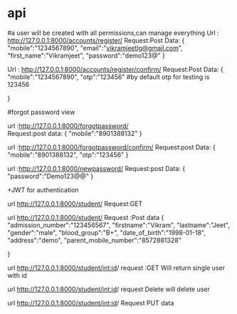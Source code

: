 # api


#a user will be created with all permissions,can manage everything
Url : http://127.0.0.1:8000/accounts/register/
Request:Post
Data:
{
    "mobile":"1234567890",
    "email":"vikramjeetlg@gmail.com",
    "first_name":"Vikramjeet",
    "password":"demo123@"
}

Url : http://127.0.0.1:8000/accounts/register/confirm/
Request:Post
Data:
{
    "mobile":"1234567890",
    "otp":"123456" #by default otp for testing is 123456
   
}


#forgot password view

url :http://127.0.0.1:8000/forgotpassword/    
Request:post
data:
{
    "mobile":"8901388132"
}

url :http://127.0.0.1:8000/forgotpassword/confirm/
Request:post
Data:
{
    "mobile":"8901388132",
    "otp":"123456"
}

url :http://127.0.0.1:8000/newpassword/
Request:post
Data:
{
     "password":"Demo123@@"
}

+JWT for authentication


url http://127.0.0.1:8000/student/
Request:GET



url http://127.0.0.1:8000/student/
Request :Post
data
{
    "admission_number":"123456567",
    "firstname":"Vikram",
    "lastname":"Jeet",
    "gender":"male",
    "blood_group":"B+",
    "date_of_birth":"1998-01-18",
    "address":"demo",
    "parent_mobile_number":"8572881328"

}

url http://127.0.0.1:8000/student/<int:id>/
request :GET
Will return single user with id

url http://127.0.0.1:8000/student/<int:id>/
request Delete
will delete user 

url http://127.0.0.1:8000/student/<int:id>/
Request PUT
data
